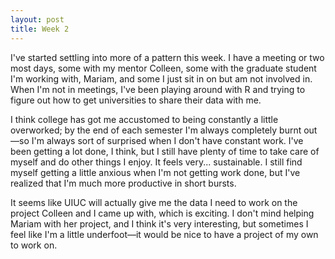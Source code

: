 ```yaml
---
layout: post
title: Week 2
---
```


I've started settling into more of a pattern this week. I have a meeting or two most days, some with my mentor Colleen, some with the graduate student I'm working with, Mariam, and some I just sit in on but am not involved in. When I'm not in meetings, I've been playing around with R and trying to figure out how to get universities to share their data with me.

I think college has got me accustomed to being constantly a little overworked; by the end of each semester I'm always completely burnt out—so I'm always sort of surprised when I don't have constant work. I've been getting a lot done, I think, but I still have plenty of time to take care of myself and do other things I enjoy. It feels very... sustainable. I still find myself getting a little anxious when I'm not getting work done, but I've realized that I'm much more productive in short bursts.

It seems like UIUC will actually give me the data I need to work on the project Colleen and I came up with, which is exciting. I don't mind helping Mariam with her project, and I think it's very interesting, but sometimes I feel like I'm a little underfoot—it would be nice to have a project of my own to work on.
